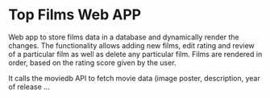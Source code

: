 # Top Films Web APP

Web app to store films data in a database and dynamically render the changes. The functionality allows adding new films, edit rating and review of a particular film as well as delete any particular film. Films are rendered in order, based on the rating score given by the user.

It calls the moviedb API to fetch movie data (image poster, description, year of release ...
